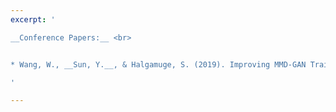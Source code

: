 ```yaml
---
excerpt: '

__Conference Papers:__ <br>


* Wang, W., __Sun, Y.__, & Halgamuge, S. (2019). Improving MMD-GAN Training with Repulsive Loss Function. To be presented in International Conference on Learning Representations (ICLR) 2019, New Orleans. [[PDF]](http://yuansuny.github.io/files/Cpaper_MMDGAN.pdf) [[BIB]](http://yuansuny.github.io/files/Cpaper_MMDGAN.txt) [[CODE]](https://github.com/richardwth/MMD-GAN)

'

---
```

